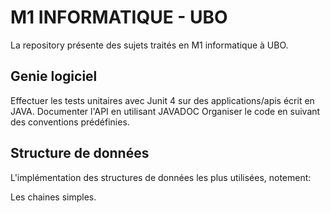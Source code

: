 # M1 INFORMATIQUE - UBO 

La repository présente des sujets traités en M1 informatique à UBO. 

## Genie logiciel

Effectuer les tests unitaires avec Junit 4 sur des applications/apis écrit en JAVA.
Documenter l'API en utilisant JAVADOC
Organiser le code en suivant des conventions prédéfinies.  

## Structure de données

L'implémentation des structures de données les plus utilisées, notement: 

Les chaines simples. 